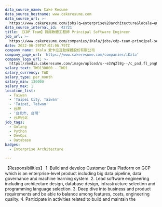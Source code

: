 ```yaml
---
data_source_name: Cake Resume
data_source_hostname: www.cakeresume.com
data_source_url: >-
  https://www.cakeresume.com/jobs?q=enterprise%20architecture&locale=en&range%5Bsalary_range%5D%5Bmin%5D=1000000
data_source_internal_id: '42721'
title: 【CDP Team】首席軟體工程師 Principal Software Engineer
job_url: >-
  https://www.cakeresume.com/companies/iKala/jobs/cdp-team-principal-software-engineer
date: 2022-06-29T07:02:06.797Z
company_name: iKala 愛卡拉互動媒體股份有限公司
company_page_url: 'https://www.cakeresume.com/companies/iKala'
company_logo_url: >-
  https://media.cakeresume.com/image/upload/s--e3VqZl8g--/c_pad,fl_png8,h_200,w_200/v1646194257/kunvge0p059wddfovbx7.png
salary_text: TWD130000 - TWD1
salary_currency: TWD
salary_type: per_month
salary_min: 130000
salary_max: 1
location_list:
  - Taiwan
  - 'Taipei City, Taiwan'
  - 'Taipei, Taiwan'
  - 台灣
  - '台北市, 台灣'
  - 台灣台北
job_tags:
  - Golang
  - Python
  - DevOps
  - Database
badges:
  - Enterprise Architecture

---
```


【Responsibilities】 1. Build and develop Customer Data Platform on GCP which is an enterprise-level product including big data pipeline, data governance and machine learning system. 2. Lead software engineering including architecture design, database design, infrastructure selection and programming language selection. 3. Deep dive into business and product requirements and be able to balance among features, costs, engineering quality. 4. Participate in activities related to build and maintain the